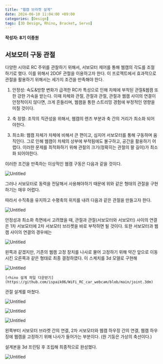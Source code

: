 ```yaml
---
title: "웹캠 브라켓 설계"
date: 2024-06-10 11:04:00 +09:00
categories: [Design]
tags: [3D Design, Rhino, Bracket, Servo]
---
```


**작성자: 8기 이종원**

## 서보모터 구동 관절

다양한 시야로 RC 주위를 관찰하기 위해서, 서보모터 제어를 통해 웹캠의 각도를 조절하기로 했다. 이를 위해서 2DOF 관절을 이용하고자 한다. 이 프로젝트에서 효과적으로 관절을 활용하기 위해서는 세가지 조건을 만족해야 한다.

1. 안정성: 속도&방향 변화가 급격한 RC카 특성으로 인해 차체에 부착된 관절&웹캠 또한 강한 가속을 받는다. 이때 차체와 관절, 관절과 관절, 관절과 웹캠 사이의 연결이 안정적이지 않다면, 크게 흔들리며, 웹캠을 통한 스트리밍 경험에 부정적인 영향을 미칠 것이다.
2. 축 정렬: 조작의 직관성을 위해서, 웹캠의 렌즈 부분과 축 간의 거리가 최소화 되어야한다.

3. 최소화: 웹캠 자체가 차체에 비해서 큰 편이고, 심지어 서보모터를 통해 구동하며 움직인다. 그로 인해 웹캠이 차체의 상부에 부착됨에도 불구하고, 공간을 활용하기 어렵다. 이러한 문제를 최적화하기 위해 관절의 크기(정확히는 관절의 팔 길이)가 최소화 되어야한다.

이러한 조건을 만족하는 이상적인 웹캠 구동은 다음과 같을 것이다.

![Untitled](/assets/img/이종원.png)

그러나 서보모터로 동력을 전달해서 사용해야하기 때문에 위와 같은 형태의 관절을 구현하기는 매우 어렵다.

따라서 수직축을 유지하고 수평축의 위치를 내려 다음과 같은 관절을 만들고자 한다.

![Untitled](/assets/img/이종원%205.png)

안정성과 최소화 측면에서 고려했을 때, 관절과 관절(서보모터와 서보모터) 사이의 연결은 1차 서보모터에 2차 서보모터 브라켓을 바로 부착하면 될 것이다. 또한 서보모터과 웹캠 사이의 연결의 경우에는

![Untitled](/assets/img/이종원%206.png)

왼쪽과 같겠지만, 기존의 웹캠 고정 장치를 나사로 물어 고정하기 위해 약간 앞으로 이동시킨 오른쪽과 같은 형태로 최종 결정하였다. 이 스케치를 3d 모델로 구현해

![Untitled](/assets/img/이종원%201.png)

`[rhino 설계 파일 다운받기](https://github.com/ispaik06/WiFi_RC_car_webcam/blob/main/joint.3dm)`

관절 설계를 마쳤다.

![Untitled](/assets/img/이종원%202.png)

![Untitled](/assets/img/이종원%203.png)

![Untitled](/assets/img/이종원%204.png)

왼쪽부터 서보모터 브라켓 간의 연결, 2차 서보모터와 웹캠 하우징 간의 연결, 웹캠 하우징에 웹캠을 고정하기 위해 나사가 들어가는 부분이다. (원 기둥은 가상의 축선이다.)

설계본을 3d 프린팅 후 조립해 최종적으로 완성했다.

![Untitled](/assets/img/이종원%207.png)

